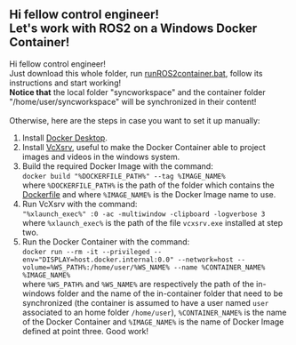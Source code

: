 ## Hi fellow control engineer! <br>Let's work with ROS2 on a Windows Docker Container!

Hi fellow control engineer!<br>
Just download this whole folder, run [runROS2container.bat][L1], follow its instructions and start working!<br>
**Notice that** the local folder "syncworkspace" and the container folder "/home/user/syncworkspace" will be synchronized in their content!<br>
<br>
Otherwise, here are the steps in case you want to set it up manually:
1. Install [Docker Desktop][L2].
2. Install [VcXsrv][L3], useful to make the Docker Container able to project images and videos in the windows system.
3. Build the required Docker Image with the command:<br>
   ```docker build "%DOCKERFILE_PATH%" --tag %IMAGE_NAME%```<br>
   where ```%DOCKERFILE_PATH%``` is the path of the folder which contains the [Dockerfile][L4] and where ```%IMAGE_NAME%``` is the Docker Image name to use.
4. Run VcXsrv with the command:<br>
   ```"%xlaunch_exec%" :0 -ac -multiwindow -clipboard -logverbose 3```<br>
   where ```%xlaunch_exec%``` is the path of the file ```vcxsrv.exe``` installed at step two.
5. Run the Docker Container with the command:<br>
   ```docker run --rm -it --privileged --env="DISPLAY=host.docker.internal:0.0" --network=host --volume=%WS_PATH%:/home/user/%WS_NAME% --name %CONTAINER_NAME% %IMAGE_NAME%```<br>
   where ```%WS_PATH%``` and ```%WS_NAME%``` are respectively the path of the in-windows folder and the name of the in-container folder that need to be synchronized (the container is assumed to have a user named ```user``` associated to an home folder ```/home/user```), ```%CONTAINER_NAME%``` is the name of the Docker Container and ```%IMAGE_NAME%``` is the name of Docker Image defined at point three.
Good work!

[L1]: https://github.com/VincenzoLomba/DistributedAutonomousSystems/blob/master/dockerworkspace/runROS2container.bat
[L2]: https://www.docker.com/products/docker-desktop
[L3]: https://vcxsrv.com/
[L4]: https://github.com/VincenzoLomba/DistributedAutonomousSystems/blob/master/dockerworkspace/setup/imageBuilding/Dockerfile
